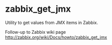 # zabbix_get_jmx
Utility to get values from JMX items in Zabbix.

Follow-up to Zabbix wiki page http://zabbix.org/wiki/Docs/howto/zabbix_get_jmx
